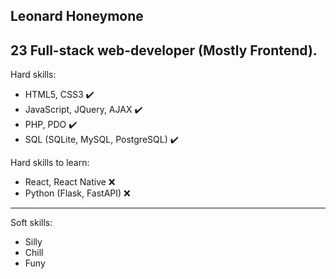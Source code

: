 ## Leonard Honeymone
23
Full-stack web-developer (Mostly Frontend). 
---

Hard skills:
- HTML5, CSS3 ✔️
- JavaScript, JQuery, AJAX ✔️
- PHP, PDO ✔️
- SQL (SQLite, MySQL, PostgreSQL) ✔️

Hard skills to learn:
- React, React Native ❌
- Python (Flask, FastAPI) ❌

---

Soft skills:
- Silly
- Chill
- Funy
